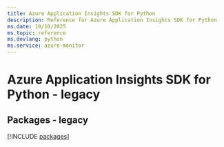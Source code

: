 ```yaml
---
title: Azure Application Insights SDK for Python
description: Reference for Azure Application Insights SDK for Python
ms.date: 10/10/2025
ms.topic: reference
ms.devlang: python
ms.service: azure-monitor
---
```

# Azure Application Insights SDK for Python - legacy
## Packages - legacy
[!INCLUDE [packages](application-insights-index.md)]